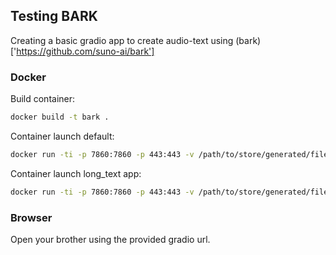 ## Testing BARK

Creating a basic gradio app to create audio-text using (bark)['https://github.com/suno-ai/bark']

### Docker

Build container:

```bash
docker build -t bark .
```

Container launch default:

```bash
docker run -ti -p 7860:7860 -p 443:443 -v /path/to/store/generated/files/:/output --gpus all bark
```

Container launch long_text app:

```bash
docker run -ti -p 7860:7860 -p 443:443 -v /path/to/store/generated/files/:/output --gpus all  -e "LAUNCH_APP=app_long_text.py" bark
```

### Browser 

Open your brother using the provided gradio url.